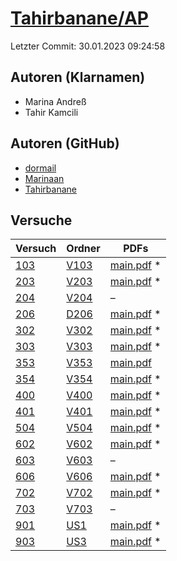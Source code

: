 # [Tahirbanane/AP](https://github.com/Tahirbanane/AP)

Letzter Commit: 30.01.2023 09:24:58

## Autoren (Klarnamen)
- Marina Andreß
- Tahir Kamcili

## Autoren (GitHub)
- [dormail](https://github.com/dormail)
- [Marinaan](https://github.com/Marinaan)
- [Tahirbanane](https://github.com/Tahirbanane)

## Versuche

|        Versuch         |                         Ordner                         |                                                                        PDFs                                                                         |
|------------------------|--------------------------------------------------------|-----------------------------------------------------------------------------------------------------------------------------------------------------|
|[103](../../versuch/103)|[V103](https://github.com/Tahirbanane/AP/tree/main/V103)|[main.pdf](https://docs.google.com/viewer?url=https://raw.githubusercontent.com/NicoWeio/awesome-ap-pdfs/main/Tahirbanane%E2%88%95AP/103/main.pdf) \*|
|[203](../../versuch/203)|[V203](https://github.com/Tahirbanane/AP/tree/main/V203)|[main.pdf](https://docs.google.com/viewer?url=https://raw.githubusercontent.com/NicoWeio/awesome-ap-pdfs/main/Tahirbanane%E2%88%95AP/203/main.pdf) \*|
|[204](../../versuch/204)|[V204](https://github.com/Tahirbanane/AP/tree/main/V204)|–                                                                                                                                                    |
|[206](../../versuch/206)|[D206](https://github.com/Tahirbanane/AP/tree/main/D206)|[main.pdf](https://docs.google.com/viewer?url=https://raw.githubusercontent.com/NicoWeio/awesome-ap-pdfs/main/Tahirbanane%E2%88%95AP/206/main.pdf) \*|
|[302](../../versuch/302)|[V302](https://github.com/Tahirbanane/AP/tree/main/V302)|[main.pdf](https://docs.google.com/viewer?url=https://raw.githubusercontent.com/NicoWeio/awesome-ap-pdfs/main/Tahirbanane%E2%88%95AP/302/main.pdf) \*|
|[303](../../versuch/303)|[V303](https://github.com/Tahirbanane/AP/tree/main/V303)|[main.pdf](https://docs.google.com/viewer?url=https://raw.githubusercontent.com/NicoWeio/awesome-ap-pdfs/main/Tahirbanane%E2%88%95AP/303/main.pdf) \*|
|[353](../../versuch/353)|[V353](https://github.com/Tahirbanane/AP/tree/main/V353)|[main.pdf](https://docs.google.com/viewer?url=https://raw.githubusercontent.com/Tahirbanane/AP/main/V353/main.pdf)                                   |
|[354](../../versuch/354)|[V354](https://github.com/Tahirbanane/AP/tree/main/V354)|[main.pdf](https://docs.google.com/viewer?url=https://raw.githubusercontent.com/NicoWeio/awesome-ap-pdfs/main/Tahirbanane%E2%88%95AP/354/main.pdf) \*|
|[400](../../versuch/400)|[V400](https://github.com/Tahirbanane/AP/tree/main/V400)|[main.pdf](https://docs.google.com/viewer?url=https://raw.githubusercontent.com/NicoWeio/awesome-ap-pdfs/main/Tahirbanane%E2%88%95AP/400/main.pdf) \*|
|[401](../../versuch/401)|[V401](https://github.com/Tahirbanane/AP/tree/main/V401)|[main.pdf](https://docs.google.com/viewer?url=https://raw.githubusercontent.com/NicoWeio/awesome-ap-pdfs/main/Tahirbanane%E2%88%95AP/401/main.pdf) \*|
|[504](../../versuch/504)|[V504](https://github.com/Tahirbanane/AP/tree/main/V504)|[main.pdf](https://docs.google.com/viewer?url=https://raw.githubusercontent.com/NicoWeio/awesome-ap-pdfs/main/Tahirbanane%E2%88%95AP/504/main.pdf) \*|
|[602](../../versuch/602)|[V602](https://github.com/Tahirbanane/AP/tree/main/V602)|[main.pdf](https://docs.google.com/viewer?url=https://raw.githubusercontent.com/NicoWeio/awesome-ap-pdfs/main/Tahirbanane%E2%88%95AP/602/main.pdf) \*|
|[603](../../versuch/603)|[V603](https://github.com/Tahirbanane/AP/tree/main/V603)|–                                                                                                                                                    |
|[606](../../versuch/606)|[V606](https://github.com/Tahirbanane/AP/tree/main/V606)|[main.pdf](https://docs.google.com/viewer?url=https://raw.githubusercontent.com/NicoWeio/awesome-ap-pdfs/main/Tahirbanane%E2%88%95AP/606/main.pdf) \*|
|[702](../../versuch/702)|[V702](https://github.com/Tahirbanane/AP/tree/main/V702)|[main.pdf](https://docs.google.com/viewer?url=https://raw.githubusercontent.com/NicoWeio/awesome-ap-pdfs/main/Tahirbanane%E2%88%95AP/702/main.pdf) \*|
|[703](../../versuch/703)|[V703](https://github.com/Tahirbanane/AP/tree/main/V703)|–                                                                                                                                                    |
|[901](../../versuch/901)|[US1](https://github.com/Tahirbanane/AP/tree/main/US1)  |[main.pdf](https://docs.google.com/viewer?url=https://raw.githubusercontent.com/NicoWeio/awesome-ap-pdfs/main/Tahirbanane%E2%88%95AP/901/main.pdf) \*|
|[903](../../versuch/903)|[US3](https://github.com/Tahirbanane/AP/tree/main/US3)  |[main.pdf](https://docs.google.com/viewer?url=https://raw.githubusercontent.com/NicoWeio/awesome-ap-pdfs/main/Tahirbanane%E2%88%95AP/903/main.pdf) \*|

